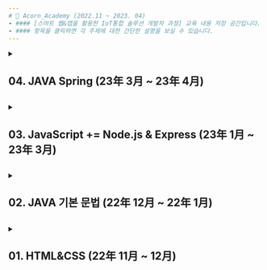 ```yaml
---
# 📌 Acorn_Academy (2022.11 ~ 2023. 04)
- #### [스마트 웹&앱을 활용한 IoT통합 솔루션 개발자 과정] 교육 내용 저장 공간입니다.
- #### 항목을 클릭하면 각 주제에 대한 간단한 설명을 보실 수 있습니다.
---
```

<details>
<summary>
<h2> 04. JAVA Spring (23年 3月 ~ 23年 4月)<h2>
</summary>

#### 📁 2_ JAVA
내용입력내용입력
<br><br><br><br><br>  
</details>

<details>
<summary>
<h2> 03. JavaScript += Node.js & Express (23年 1月 ~ 23年 3月)<h2>
</summary>

#### 📁 2_ JAVA
내용입력내용입력
<br><br><br><br><br>  
</details>


<details>
<summary>
<h2> 02. JAVA 기본 문법 (22年 12月 ~ 22年 1月)<h2>
</summary>

#### 📁 2_ JAVA
내용입력내용입력
<br><br><br><br><br>  
</details>


<details>
<summary>
<h2> 01. HTML&CSS (22年 11月 ~ 12月)<h2>
</summary>

#### 📁 01_HTML&CSS 
메모장으로 작성하는 .html부터 시작하여 HTML과 CSS의 기본적인 개념과 기능에 대한 전반적인 학습을 하였습니다.
<br><br><br><br><br>  
</details>

<!--

<details>
<summary>
<h2> 03. [책] Express.js로 게시판 만들기<h2>
</summary>

#### 📁 03_Board_by_Express
<p align="center">
  <img src="https://user-images.githubusercontent.com/118149752/222939294-5d60391a-3cdf-4f87-90d7-fe9e7d07bd96.png">
</p>

- Express.js를 이용한 기초적인 게시판 구현에 대해 다룬 책입니다.  
- Express.js에서 MVC패턴을 어떤 구조로 설계하는지에 대해 참고할 수 있었고,  
 구체적인 CRUD기능은 책에서 제시한 코드를 따르기보다 직접 고민하여 구현해보는 것을 목표로 하였습니다.
 <br><br><br><br><br>
</details>

<!--ㅇㅇㅇㅇㅇㅇㅇㅇㅇㅇㅇㅇㅇㅇㅇㅇㅇㅇㅇㅇㅇㅇㅇㅇㅇㅇㅇㅇ 

-->
